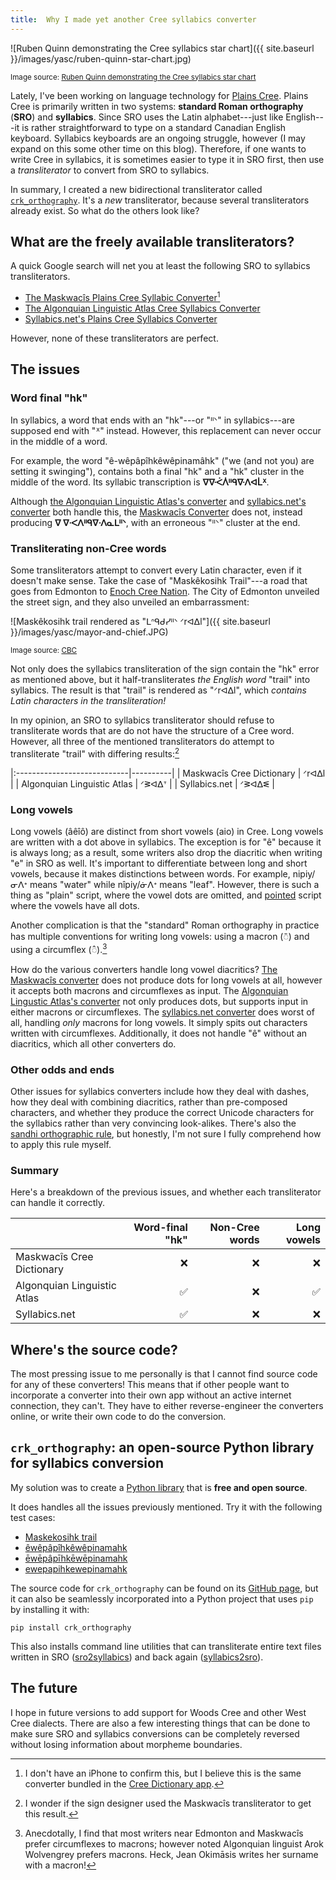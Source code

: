 ```yaml
---
title:  Why I made yet another Cree syllabics converter
---
```


![Ruben Quinn demonstrating the Cree syllabics star chart]({{ site.baseurl }}/images/yasc/ruben-quinn-star-chart.jpg)

<small> Image source: [Ruben Quinn demonstrating the Cree syllabics star chart](https://www.youtube.com/watch?v=_08Kxo424sg)</small>

Lately, I've been working on language technology for [Plains Cree].
Plains Cree is primarily written in two systems: **standard Roman
orthography** (**SRO**) and **syllabics**. Since SRO uses the Latin
alphabet---just like English---it is rather straightforward to type on
a standard Canadian English keyboard. Syllabics keyboards are an ongoing
struggle, however (I may expand on this some other time on this blog).
Therefore, if one wants to write Cree in syllabics, it is sometimes
easier to type it in SRO first, then use a *transliterator* to convert
from SRO to syllabics.

In summary, I created a new bidirectional transliterator called
[`crk_orthography`][repo]. It's a *new* transliterator, because several
transliterators already exist. So what do the others look like?

[Plains Cree]: https://en.wikipedia.org/wiki/Plains_Cree

What are the freely available transliterators?
----------------------------------------------

A quick Google search will net you at least the following SRO to
syllabics transliterators.

 - [The Maskwacîs Plains Cree Syllabic Converter][ocd][^1]
 - [The Algonquian Linguistic Atlas Cree Syllabics Converter][ala]
 - [Syllabics.net's Plains Cree Syllabics Converter][syl]

[ocd]: http://www.creedictionary.com/converter/maskwacis.php
[ala]: https://syllabics.atlas-ling.ca/
[syl]: http://www.syllabics.net/convert/plainscree

However, none of these transliterators are perfect.

[^1]: I don't have an iPhone to confirm this, but I believe this is the
    same converter bundled in the [Cree Dictionary
    app](http://www.creedictionary.com/software/index.php).

The issues
----------

### Word final "hk"

In syllabics, a word that ends with an "hk"---or "ᐦᐠ" in syllabics---are
supposed end with "ᕽ" instead. However, this replacement can never occur
in the middle of a word.

For example, the word "ê-wêpâpîhkêwêpinamâhk" ("we (and not you) are
setting it swinging"), contains both a final "hk" and a "hk" cluster in
the middle of the word. Its syllabic transcription is **ᐁᐍᐹᐲᐦᑫᐍᐱᐊᒫᕽ**.

Although [the Algonquian Linguistic Atlas's converter][ala] and
[syllabics.net's converter][syl] both handle this, the [Maskwacîs
Converter][ocd] does not, instead producing **ᐁ ᐁᐧᐸᐱᐦᑫᐁᐧᐱᓇᒪᐦᐠ**, with an
erroneous "ᐦᐠ" cluster at the end.


### Transliterating non-Cree words

Some transliterators attempt to convert every Latin character, even if
it doesn't make sense. Take the case of "Maskêkosihk Trail"---a road
that goes from Edmonton to [Enoch Cree Nation][enoch]. The City of
Edmonton unveiled the street sign, and they also unveiled an
embarrassment:

![Maskêkosihk trail rendered as "ᒪᐢᑫᑯᓯᐦᐠ  ᐟrᐊᐃl"]({{ site.baseurl }}/images/yasc/mayor-and-chief.JPG)

<small> Image source: [CBC](https://www.cbc.ca/news/canada/edmonton/renamed-maskekosihk-trail-part-of-city-s-ongoing-reconciliation-commitment-1.3446162)</small>

Not only does the syllabics transliteration of the sign contain the "hk"
error as mentioned above, but it half-transliterates *the English word*
"trail" into syllabics. The result is that "trail" is rendered as
"ᐟrᐊᐃl", which *contains Latin characters in the transliteration!*

In my opinion, an SRO to syllabics transliterator should refuse to
transliterate words that are do not have the structure of a Cree word.
However, all three of the mentioned transliterators do attempt to
transliterate "trail" with differing results:[^2]

|:----------------------------|----------|
| Maskwacîs Cree Dictionary   | ᐟrᐊᐃl    |
| Algonquian Linguistic Atlas | ᐟᕒᐊᐃᐪ    |
| Syllabics.net               | ᐟᕒᐊᐃᓬ    |


[enoch]: http://enochnation.ca/

[^2]: I wonder if the sign designer used the Maskwacîs transliterator to
    get this result.

### Long vowels

Long vowels (âêîô) are distinct from short vowels (aio) in Cree. Long
vowels are written with a dot above in syllabics. The exception is for
"ê" because it is always long; as a result, some writers also drop the
diacritic when writing "e" in SRO as well. It's important to differentiate
between long and short vowels, because it makes distinctions between
words. For example, nipiy/ᓂᐱᕀ means "water" while nîpiy/ᓃᐱᕀ means
"leaf". However, there is such a thing as "plain" script, where the
vowel dots are omitted, and [pointed] script where the vowels have all
dots.

Another complication is that the "standard" Roman orthography in
practice has multiple conventions for writing long vowels: using
a macron (◌̄) and using a circumflex (◌̂).[^3]

How do the various converters handle long vowel diacritics? [The Maskwacîs
converter][ocd] does not produce dots for long vowels at all, however it
accepts both macrons and circumflexes as input. The [Algonquian Lingustic
Atlas's converter][ala] not only produces dots, but supports input in
either macrons or circumflexes. The [syllabics.net converter][syl] does
worst of all, handling *only* macrons for long vowels. It simply spits
out characters written with circumflexes. Additionally, it does not
handle "ê" without an diacritics, which all other converters do.


[pointed]: https://en.wikipedia.org/wiki/Canadian_Aboriginal_syllabics#Pointing

[^3]: Anecdotally, I find that most writers near Edmonton and Maskwacîs
    prefer circumflexes to macrons; however noted Algonquian linguist
    Arok Wolvengrey prefers macrons. Heck, Jean Okimāsis writes her
    surname with a macron!

### Other odds and ends

Other issues for syllabics converters include how they deal with dashes,
how they deal with combining diacritics, rather than pre-composed
characters, and whether they produce the correct Unicode characters for
the syllabics rather than very convincing look-alikes. There's also the
[sandhi orthographic rule][sandhi], but honestly, I'm not sure I fully
comprehend how to apply this rule myself.


[sandhi]: https://crk-orthography.readthedocs.io/en/stable/glossary.html#term-sandhi

### Summary

Here's a breakdown of the previous issues, and whether each
transliterator can handle it correctly.

|                             | Word-final "hk"   | Non-Cree words   | Long vowels   |
|:----------------------------|------------------:|-----------------:|--------------:|
| Maskwacîs Cree Dictionary   | ❌                | ❌               | ❌            |
| Algonquian Linguistic Atlas | ✅                | ❌               | ✅            |
| Syllabics.net               | ✅                | ❌               | ❌            |


Where's the source code?
------------------------

The most pressing issue to me personally is that I cannot find source
code for any of these converters! This means that if other people  want
to incorporate a converter into their own app without an active internet
connection, they can't. They have to either reverse-engineer the
converters online, or write their own code to do the conversion.


`crk_orthography`: an open-source Python library for syllabics conversion
-----------------------------------------------------------------------

My solution was to create a [Python library][pypi] that is **free and
open source**.

It does handles all the issues previously mentioned. Try it with the
following test cases:

 - [Maskekosihk trail](https://crk-orthography-demo.herokuapp.com/#!sro:Maskekosihk%20trail)
 - [êwêpâpîhkêwêpinamahk](https://crk-orthography-demo.herokuapp.com/#!sro:êwêpâpîhkêwêpinamahk)
 - [ēwēpâpīhkēwēpinamahk](https://crk-orthography-demo.herokuapp.com/#!sro:ēwēpâpīhkēwēpinamahk)
 - [ewepapihkewepinamahk](https://crk-orthography-demo.herokuapp.com/#!sro:ewepapihkewepinamahk)

<!--
It can also convert from syllabics to SRO:

 - [ᒣᕒᐃᕀ](https://crk-orthography-demo.herokuapp.com/#!syl:ᒣᕒᐃᕀ)
 - [ᐁᑯᓯ](https://crk-orthography-demo.herokuapp.com/#!syl:ᐁᑯᓯ)

-->

The source code for `crk_orthography` can be found on its [GitHub
page][repo], but it can also be seamlessly incorporated into a Python
project that uses `pip` by installing it with:

    pip install crk_orthography

This also installs command line utilities that can transliterate
entire text files written in SRO ([sro2syllabics]) and back again
([syllabics2sro]).

[sro2syllabics]: https://github.com/eddieantonio/crk_orthography#sro2syllabics
[syllabics2sro]: https://github.com/eddieantonio/crk_orthography#syllabics2sro


The future
----------

I hope in future versions to add support for Woods Cree and other West
Cree dialects. There are also a few interesting things that can be done
to make sure SRO and syllabics conversions can be completely reversed
without losing information about morpheme boundaries.

[repo]: https://github.com/eddieantonio/crk_orthography
[pypi]: https://pypi.org/project/crk-orthography/

